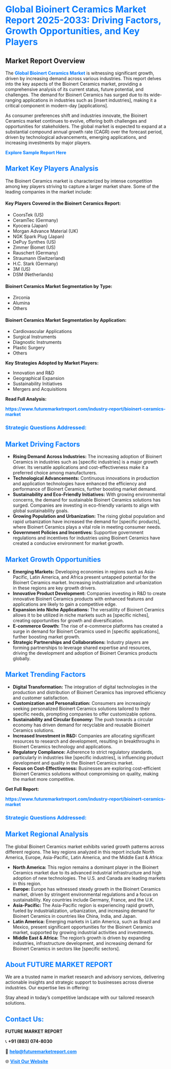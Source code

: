 <h1 style="color: #007BFF;">Global Bioinert Ceramics Market Report 2025-2033: Driving Factors, Growth Opportunities, and Key Players</h1>

<section id="overview">
<h2>Market Report Overview</h2>
<p>The <a href="https://www.futuremarketreport.com/industry-report/bioinert-ceramics-market" style="color: #007BFF; text-decoration: none;"><strong>Global Bioinert Ceramics Market</strong></a> is witnessing significant growth, driven by increasing demand across various industries. This report delves into the key aspects of the Bioinert Ceramics market, providing a comprehensive analysis of its current status, future potential, and challenges. The demand for Bioinert Ceramics has surged due to its wide-ranging applications in industries such as [insert industries], making it a critical component in modern-day [applications].</p>
<p>As consumer preferences shift and industries innovate, the Bioinert Ceramics market continues to evolve, offering both challenges and opportunities for stakeholders. The global market is expected to expand at a substantial compound annual growth rate (CAGR) over the forecast period, driven by technological advancements, emerging applications, and increasing investments by major players.</p>
</section>

<section id="overview">
<p><a href="https://www.futuremarketreport.com/request-sample/reportId=53945" style="color: #007BFF; text-decoration: none;"><strong>Explore Sample Report Here</strong></a></p>
</section>

<section id="key-players">
<h2 style="color: #007BFF;">Market Key Players Analysis</h2>
<p>The Bioinert Ceramics market is characterized by intense competition among key players striving to capture a larger market share. Some of the leading companies in the market include:</p>
<h4>Key Players Covered in the Bioinert Ceramics Report:</h4>
<ul><li>CoorsTek (US)</li><li>CeramTec (Germany)</li><li>Kyocera (Japan)</li><li>Morgan Advance Material (UK)</li><li>NGK Spark Plug (Japan)</li><li>DePuy Synthes (US)</li><li>Zimmer Biomet (US)</li><li>Rauschert (Germany)</li><li>Straumann (Switzerland)</li><li>H.C. Stark (Germany)</li><li>3M (US)</li><li>DSM (Netherlands)</li></ul>
<h4>Bioinert Ceramics Market Segmentation by Type:</h4>
<ul><li>Zirconia</li><li>Alumina</li><li>Others</li></ul>

<h4>Bioinert Ceramics Market Segmentation by Application:</h4>
<ul><li>Cardiovascular Applications</li><li>Surgical Instruments</li><li>Diagnostic Instruments</li><li>Plastic Surgery</li><li>Others</li></ul>
<p><strong>Key Strategies Adopted by Market Players:</strong></p>
<ul>
<li>Innovation and R&D</li>
<li>Geographical Expansion</li>
<li>Sustainability Initiatives</li>
<li>Mergers and Acquisitions</li>
</ul>
</section>

<section>
<p><strong>Read Full Analysis: </strong></p><a href="https://www.futuremarketreport.com/industry-report/bioinert-ceramics-market" style="color: #007BFF; text-decoration: none;"><strong>https://www.futuremarketreport.com/industry-report/bioinert-ceramics-market</strong></a>
<h3 style="color: #007BFF;">Strategic Questions Addressed:</h3>
</section>

<section id="driving-factors">
<h2 style="color: #007BFF;">Market Driving Factors</h2>
<ul>
<li><strong>Rising Demand Across Industries:</strong> The increasing adoption of Bioinert Ceramics in industries such as [specific industries] is a major growth driver. Its versatile applications and cost-effectiveness make it a preferred choice among manufacturers.</li>
<li><strong>Technological Advancements:</strong> Continuous innovations in production and application technologies have enhanced the efficiency and performance of Bioinert Ceramics, further boosting market demand.</li>
<li><strong>Sustainability and Eco-Friendly Initiatives:</strong> With growing environmental concerns, the demand for sustainable Bioinert Ceramics solutions has surged. Companies are investing in eco-friendly variants to align with global sustainability goals.</li>
<li><strong>Growing Population and Urbanization:</strong> The rising global population and rapid urbanization have increased the demand for [specific products], where Bioinert Ceramics plays a vital role in meeting consumer needs.</li>
<li><strong>Government Policies and Incentives:</strong> Supportive government regulations and incentives for industries using Bioinert Ceramics have created a conducive environment for market growth.</li>
</ul>
</section>

<section id="growth-opportunities">
<h2 style="color: #007BFF;">Market Growth Opportunities</h2>
<ul>
<li><strong>Emerging Markets:</strong> Developing economies in regions such as Asia-Pacific, Latin America, and Africa present untapped potential for the Bioinert Ceramics market. Increasing industrialization and urbanization in these regions are key growth drivers.</li>
<li><strong>Innovative Product Development:</strong> Companies investing in R&D to create innovative Bioinert Ceramics products with enhanced features and applications are likely to gain a competitive edge.</li>
<li><strong>Expansion into Niche Applications:</strong> The versatility of Bioinert Ceramics allows it to be utilized in niche markets such as [specific niches], creating opportunities for growth and diversification.</li>
<li><strong>E-commerce Growth:</strong> The rise of e-commerce platforms has created a surge in demand for Bioinert Ceramics used in [specific applications], further boosting market growth.</li>
<li><strong>Strategic Partnerships and Collaborations:</strong> Industry players are forming partnerships to leverage shared expertise and resources, driving the development and adoption of Bioinert Ceramics products globally.</li>
</ul>
</section>

<section id="trending-factors">
<h2 style="color: #007BFF;">Market Trending Factors</h2>
<ul>
<li><strong>Digital Transformation:</strong> The integration of digital technologies in the production and distribution of Bioinert Ceramics has improved efficiency and customer satisfaction.</li>
<li><strong>Customization and Personalization:</strong> Consumers are increasingly seeking personalized Bioinert Ceramics solutions tailored to their specific needs, prompting companies to offer customizable options.</li>
<li><strong>Sustainability and Circular Economy:</strong> The push towards a circular economy has driven demand for recyclable and reusable Bioinert Ceramics solutions.</li>
<li><strong>Increased Investment in R&D:</strong> Companies are allocating significant resources to research and development, resulting in breakthroughs in Bioinert Ceramics technology and applications.</li>
<li><strong>Regulatory Compliance:</strong> Adherence to strict regulatory standards, particularly in industries like [specific industries], is influencing product development and quality in the Bioinert Ceramics market.</li>
<li><strong>Focus on Cost-Effectiveness:</strong> Businesses are exploring cost-efficient Bioinert Ceramics solutions without compromising on quality, making the market more competitive.</li>
</ul>
</section>

<section>
<p><strong>Get Full Report: </strong></p><a href="https://www.futuremarketreport.com/industry-report/bioinert-ceramics-market" style="color: #007BFF; text-decoration: none;"><strong>https://www.futuremarketreport.com/industry-report/bioinert-ceramics-market</strong></a>
<h3 style="color: #007BFF;">Strategic Questions Addressed:</h3>
</section>


<section id="regional-analysis">
<h2 style="color: #007BFF;">Market Regional Analysis</h2>
<p>The global Bioinert Ceramics market exhibits varied growth patterns across different regions. The key regions analyzed in this report include North America, Europe, Asia-Pacific, Latin America, and the Middle East & Africa:</p>
<ul>
<li><strong>North America:</strong> This region remains a dominant player in the Bioinert Ceramics market due to its advanced industrial infrastructure and high adoption of new technologies. The U.S. and Canada are leading markets in this region.</li>
<li><strong>Europe:</strong> Europe has witnessed steady growth in the Bioinert Ceramics market, driven by stringent environmental regulations and a focus on sustainability. Key countries include Germany, France, and the U.K.</li>
<li><strong>Asia-Pacific:</strong> The Asia-Pacific region is experiencing rapid growth, fueled by industrialization, urbanization, and increasing demand for Bioinert Ceramics in countries like China, India, and Japan.</li>
<li><strong>Latin America:</strong> Emerging markets in Latin America, such as Brazil and Mexico, present significant opportunities for the Bioinert Ceramics market, supported by growing industrial activities and investments.</li>
<li><strong>Middle East & Africa:</strong> The region’s growth is driven by expanding industries, infrastructure development, and increasing demand for Bioinert Ceramics in sectors like [specific sectors].</li>
</ul>
</section>

<footer>
<h2 style="color: #007BFF;">About FUTURE MARKET REPORT</h2>
<p>We are a trusted name in market research and advisory services, delivering actionable insights and strategic support to businesses across diverse industries. Our expertise lies in offering:</p>

<p>Stay ahead in today’s competitive landscape with our tailored research solutions.</p>

<h2 style="color: #007BFF;">Contact Us:</h2>
<p><strong>FUTURE MARKET REPORT</strong></p>
<p>📞 <strong>+91 (883) 074-8030</strong></p>
<p>📧 <strong><a href="mailto:help@futuremarketreport.com" style="color: #007BFF;">help@futuremarketreport.com</a></strong></p>
<p>🌐 <strong><a href="https://www.futuremarketreport.com/" style="color: #007BFF;">Visit Our Website</a></strong></p>
</footer>